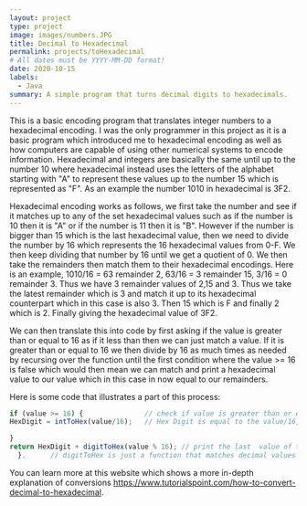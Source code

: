 ```yaml
---
layout: project
type: project
image: images/numbers.JPG
title: Decimal to Hexadecimal
permalink: projects/toHexadecimal
# All dates must be YYYY-MM-DD format!
date: 2020-10-15
labels:
  - Java
summary: A simple program that turns decimal digits to hexadecimals.
---
```

This is a basic encoding program that translates integer numbers to a hexadecimal encoding. I was the only programmer in this project as it is a basic program which introduced me to hexadecimal encoding as well as how computers are capable of using other numerical systems to encode information. Hexadecimal and integers are basically the same until up to the number 10 where hexadecimal instead uses the letters of the alphabet starting with "A" to represent these values up to the number 15 which is represented as "F". As an example the number 1010 in hexadecimal is 3F2.

Hexadecimal encoding works as follows, we first take the number and see if it matches up to any of the set hexadecimal values such as if the number is 10 then it is "A" or if the number is 11 then it is "B". However if the number is bigger than 15 which is the last hexadecimal value, then we need to divide the number by 16 which represents the 16 hexadecimal values from 0-F. We then keep dividing that number by 16 until we get a quotient of 0. We then take the remainders then match them to their hexadecimal encodings. Here is an example, 1010/16 = 63 remainder 2, 63/16 = 3 remainder 15, 3/16 = 0 remainder 3. Thus we have 3 remainder values of 2,15 and 3. Thus we take the latest remainder which is 3 and match it up to its hexadecimal counterpart which in this case is also 3. Then 15 which is F and finally 2 which is 2. Finally giving the hexadecimal value of 3F2.

We can then translate this into code by first asking if the value is greater than or equal to 16 as if it less than then we can just match a value. If it is greater than or equal to 16 we then divide by 16 as much times as needed by recursing over the function until the first condition where the value >= 16 is false which would then mean we can match and print a hexadecimal value to our value which in this case in now equal to our remainders.

Here is some code that illustrates a part of this process:

```js
if (value >= 16) {               // check if value is greater than or equal to 16
HexDigit = intToHex(value/16);   // Hex Digit is equal to the value/16, keep on doing it until value is not greater than or equal to 16 (intToHex is the name of the function).

} 
return HexDigit + digitToHex(value % 16); // print the last  value of the hexadecimals until it runs then print the HexDigit in front
  }.      // digitToHex is just a function that matches decimal values to hexadecimal values

```

You can learn more at this website which shows a more in-depth explanation of conversions https://www.tutorialspoint.com/how-to-convert-decimal-to-hexadecimal.

